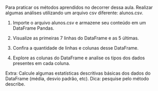 Para praticar os métodos aprendidos no decorrer dessa aula. Realizar algumas análises utilizando um arquivo csv diferente: alunos.csv.

1) Importe o arquivo alunos.csv e armazene seu conteúdo em um DataFrame Pandas.

2) Visualize as primeiras 7 linhas do DataFrame e as 5 últimas.

3) Confira a quantidade de linhas e colunas desse DataFrame.

4) Explore as colunas do DataFrame e analise os tipos dos dados presentes em cada coluna.

Extra: Calcule algumas estatísticas descritivas básicas dos dados do DataFrame (média, desvio padrão, etc). Dica: pesquise pelo método describe.
